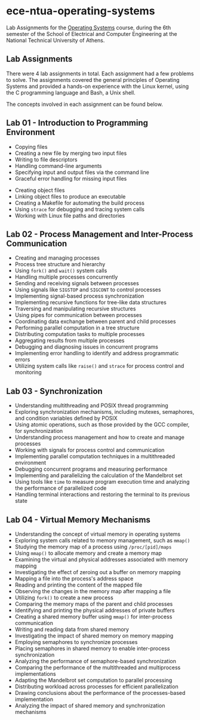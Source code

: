 # ece-ntua-operating-systems

Lab Assignments for the [Operating Systems](https://www.ece.ntua.gr/en/undergraduate/courses/3136) course, during the 6th semester of the School of Electrical and Computer Engineering at the National Technical University of Athens.

## Lab Assignments

There were 4 lab assignments in total. Each assignment had a few problems to solve. The assignments covered the general principles of Operating Systems and provided a hands-on experience with the Linux kernel, using the C programming language and Bash, a Unix shell. 

The concepts involved in each assignment can be found below.

## Lab 01 - Introduction to Programming Environment

- Copying files
- Creating a new file by merging two input files
- Writing to file descriptors
- Handling command-line arguments
- Specifying input and output files via the command line
- Graceful error handling for missing input files

[]()

- Creating object files
- Linking object files to produce an executable
- Creating a Makefile for automating the build process
- Using `strace` for debugging and tracing system calls
- Working with Linux file paths and directories


## Lab 02 - Process Management and Inter-Process Communication

- Creating and managing processes
- Process tree structure and hierarchy
- Using `fork()` and `wait()` system calls
- Handling multiple processes concurrently
- Sending and receiving signals between processes
- Using signals like `SIGSTOP` and `SIGCONT` to control processes
- Implementing signal-based process synchronization
- Implementing recursive functions for tree-like data structures
- Traversing and manipulating recursive structures
- Using pipes for communication between processes
- Coordinating data exchange between parent and child processes
- Performing parallel computation in a tree structure
- Distributing computation tasks to multiple processes
- Aggregating results from multiple processes
- Debugging and diagnosing issues in concurrent programs
- Implementing error handling to identify and address programmatic errors
- Utilizing system calls like `raise()` and `strace` for process control and monitoring

## Lab 03 - Synchronization

- Understanding multithreading and POSIX thread programming
- Exploring synchronization mechanisms, including mutexes, semaphores, and condition variables defined by POSIX
- Using atomic operations, such as those provided by the GCC compiler, for synchronization
- Understanding process management and how to create and manage processes
- Working with signals for process control and communication
- Implementing parallel computation techniques in a multithreaded environment
- Debugging concurrent programs and measuring performance
- Implementing and parallelizing the calculation of the Mandelbrot set
- Using tools like `time` to measure program execution time and analyzing the performance of parallelized code
- Handling terminal interactions and restoring the terminal to its previous state

## Lab 04 - Virtual Memory Mechanisms

- Understanding the concept of virtual memory in operating systems
- Exploring system calls related to memory management, such as `mmap()`
- Studying the memory map of a process using `/proc/[pid]/maps`
- Using `mmap()` to allocate memory and create a memory map
- Examining the virtual and physical addresses associated with memory mapping
- Investigating the effect of zeroing out a buffer on memory mapping
- Mapping a file into the process's address space
- Reading and printing the content of the mapped file
- Observing the changes in the memory map after mapping a file
- Utilizing `fork()` to create a new process
- Comparing the memory maps of the parent and child processes
- Identifying and printing the physical addresses of private buffers
- Creating a shared memory buffer using `mmap()` for inter-process communication
- Writing and reading data from shared memory
- Investigating the impact of shared memory on memory mapping
- Employing semaphores to synchronize processes
- Placing semaphores in shared memory to enable inter-process synchronization
- Analyzing the performance of semaphore-based synchronization
- Comparing the performance of the multithreaded and multiprocess implementations
- Adapting the Mandelbrot set computation to parallel processing
- Distributing workload across processes for efficient parallelization
- Drawing conclusions about the performance of the processes-based implementation
- Analyzing the impact of shared memory and synchronization mechanisms